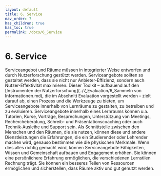 ```yaml
---
layout: default
title: 6. Service
nav_order: 7
has_children: true
has_toc: true
permalink: /docs/6_Service
---
```


# 6. Service
Serviceangebot und Räume müssen in integrierter Weise entworfen und
durch Nutzerforschung gestützt werden. Serviceangebote sollten so
gestaltet werden, dass sie nicht nur Anbieter-Effizienz, sondern auch
Nutzer-Effektivität maximieren. Dieser Toolkit – aufbauend auf den
[Instrumenten der Nutzerforschung](../7_Evaluation/6_Sammeln von Informationen.md), die im Abschnitt
Evaluation vorgestellt werden – zielt darauf ab, einen Prozess und die
Werkzeuge zu bieten, um Serviceangebote innerhalb von Lernräume zu
gestalten, zu betreiben und zu evaluieren. Serviceangebote innerhalb
eines Lernraums können u.a. Tutorien, Kurse, Vorträge, Besprechungen,
Unterstützung von Meetings, Rechercheberatung, Schreib- und
Präsentationscoaching oder auch Technik-Ausleihe und Support sein. Als
Schnittstelle zwischen den Menschen und den Räumen, die sie nutzen,
können diese und andere Dienstleistungen die Erfahrungen, die ein
Studierender oder Lehrender machen wird, genauso bestimmen wie die
physischen Merkmale. Wenn dies alles richtig gemacht wird, können
Serviceangebote Fähigkeiten, Wissen und Gemeinschaft aufbauen und
Engagement erhöhen. Sie können eine persönlichere Erfahrung ermöglichen,
die verschiedenen Lernstilen Rechnung trägt. Sie können ein besseres
Teilen von Ressourcen ermöglichen und sicherstellen, dass Räume aktiv
und gut genutzt werden.
